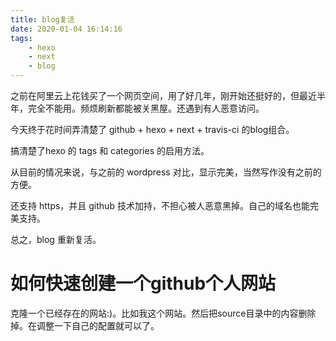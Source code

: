 ```yaml
---
title: blog复活
date: 2020-01-04 16:14:16
tags:
    - hexo
    - next
    - blog
---
```


之前在阿里云上花钱买了一个网页空间，用了好几年，刚开始还挺好的，但最近半年，完全不能用。频烦刷新都能被关黑屋。还遇到有人恶意访问。

今天终于花时间弄清楚了 github + hexo + next + travis-ci 的blog组合。

搞清楚了hexo 的 tags 和 categories 的启用方法。

从目前的情况来说，与之前的 wordpress 对比，显示完美，当然写作没有之前的方便。

还支持 https，并且 github 技术加持，不担心被人恶意黑掉。自己的域名也能完美支持。

总之，blog 重新复活。

# 如何快速创建一个github个人网站

克隆一个已经存在的网站:)。比如我这个网站。然后把source目录中的内容删除掉。在调整一下自己的配置就可以了。
